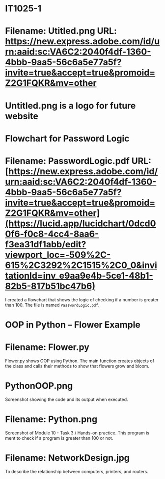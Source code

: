 # IT1025-1
# Filename: Utitled.png URL: https://new.express.adobe.com/id/urn:aaid:sc:VA6C2:2040f4df-1360-4bbb-9aa5-56c6a5e77a5f?invite=true&accept=true&promoid=Z2G1FQKR&mv=other
# Untitled.png is a logo for future website
# Flowchart for Password Logic
# Filename: PasswordLogic.pdf URL: [https://new.express.adobe.com/id/urn:aaid:sc:VA6C2:2040f4df-1360-4bbb-9aa5-56c6a5e77a5f?invite=true&accept=true&promoid=Z2G1FQKR&mv=other](https://lucid.app/lucidchart/0dcd00f6-f0c8-4cc4-8aa6-f3ea31df1abb/edit?viewport_loc=-509%2C-615%2C3292%2C1515%2C0_0&invitationId=inv_e9aa9e4b-5ce1-48b1-82b5-817b51bc47b6)
I created a flowchart that shows the logic of checking if a number is greater than 100. The file is named `PasswordLogic.pdf`.
# OOP in Python – Flower Example
# Filename: Flower.py
Flower.py shows OOP using Python. The main function creates objects of the class and calls their methods to show that flowers grow and bloom.
# PythonOOP.png
Screenshot showing the code and its output when executed. 
# Filename: Python.png
Screenshot of Module 10 - Task 3 / Hands-on practice. This program is ment to check if a program is greater than 100 or not.
# Filename: NetworkDesign.jpg
To describe the relationship between computers, printers, and routers.
